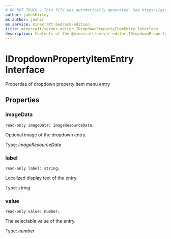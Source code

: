 ```yaml
---
# DO NOT TOUCH — This file was automatically generated. See https://github.com/mojang/minecraftapidocsgenerator to modify descriptions, examples, etc.
author: jakeshirley
ms.author: jashir
ms.service: minecraft-bedrock-edition
title: minecraft/server-editor.IDropdownPropertyItemEntry Interface
description: Contents of the @minecraft/server-editor.IDropdownPropertyItemEntry class.
---
```

# IDropdownPropertyItemEntry Interface

Properties of dropdown property item menu entry

## Properties

### **imageData**
`read-only imageData: ImageResourceData;`

Optional image of the dropdown entry.

Type: *ImageResourceData*

### **label**
`read-only label: string;`

Localized display text of the entry.

Type: *string*

### **value**
`read-only value: number;`

The selectable value of the entry.

Type: *number*
